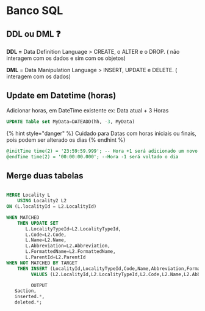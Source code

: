 # Banco SQL

##  **DDL ou DML** ❓ 

**DDL =** Data Definition Language &gt; CREATE, o ALTER e o DROP. \( não interagem com os dados e sim com os objetos\)

**DML** = Data Manipulation Language &gt; INSERT, UPDATE e DELETE. \( interagem com os dados\)

## Update em Datetime \(horas\)

Adicionar horas, em DateTime existente ex: Data atual + 3 Horas

```sql
UPDATE Table set MyData=DATEADD(hh, -3, MyData) 
```

{% hint style="danger" %}
Cuidado para Datas com horas iniciais ou finais, pois podem ser alterado os dias
{% endhint %}

```sql
@initTime time(2) = '23:59:59.999'; -- Hora +1 será adicionado um novo dia 
@endTime time(2) = '00:00:00.000'; --Hora -1 será voltado o dia
```

## Merge duas tabelas

```sql

MERGE Locality L
    USING Locality2 L2
ON (L.localityId = L2.LocalityId)

WHEN MATCHED
    THEN UPDATE SET 
       L.LocalityTypeId=L2.LocalityTypeId, 
	   L.Code=L2.Code,
	   L.Name=L2.Name,
	   L.Abbreviation=L2.Abbreviation,
	   L.FormattedName=L2.FormattedName,
	   L.ParentId=L2.ParentId 
WHEN NOT MATCHED BY TARGET 
    THEN INSERT (LocalityId,LocalityTypeId,Code,Name,Abbreviation,FormattedName,ParentId)
         VALUES (L2.LocalityId,L2.LocalityTypeId,L2.Code,L2.Name,L2.Abbreviation,L2.FormattedName,L2.ParentId)

		 OUTPUT
   $action,
   inserted.*,
   deleted.*;



```

